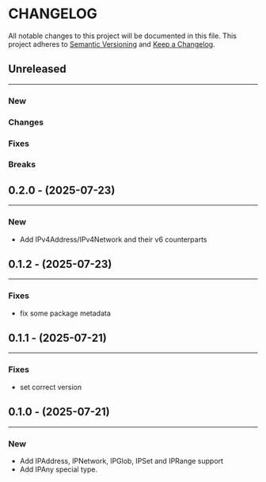 # CHANGELOG

All notable changes to this project will be documented in this file.
This project adheres to [Semantic Versioning](http://semver.org/) and [Keep a Changelog](http://keepachangelog.com/).



## Unreleased
---

### New

### Changes

### Fixes

### Breaks


## 0.2.0 - (2025-07-23)
---

### New
* Add IPv4Address/IPv4Network and their v6 counterparts


## 0.1.2 - (2025-07-23)
---

### Fixes
* fix some package metadata


## 0.1.1 - (2025-07-21)
---

### Fixes
* set correct version


## 0.1.0 - (2025-07-21)
---

### New
* Add IPAddress, IPNetwork, IPGlob, IPSet and IPRange support
* Add IPAny special type.


